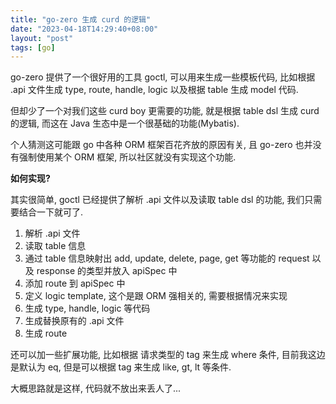 ```yaml
---
title: "go-zero 生成 curd 的逻辑"
date: "2023-04-18T14:29:40+08:00"
layout: "post"
tags: [go]
---
```


go-zero 提供了一个很好用的工具 goctl, 可以用来生成一些模板代码, 比如根据 .api 文件生成 type, route, handle, logic 以及根据 table 生成 model 代码.

但却少了一个对我们这些 curd boy 更需要的功能, 就是根据 table dsl 生成 curd 的逻辑, 而这在 Java 生态中是一个很基础的功能(Mybatis).

个人猜测这可能跟 go 中各种 ORM 框架百花齐放的原因有关, 且 go-zero 也并没有强制使用某个 ORM 框架, 所以社区就没有实现这个功能.

**如何实现?**

其实很简单, goctl 已经提供了解析 .api 文件以及读取 table dsl 的功能, 我们只需要结合一下就可了.

1. 解析 .api 文件
2. 读取 table 信息
3. 通过 table 信息映射出 add, update, delete, page, get 等功能的 request 以及 response 的类型并放入 apiSpec 中
4. 添加 route 到 apiSpec 中
5. 定义 logic template, 这个是跟 ORM 强相关的, 需要根据情况来实现
6. 生成 type, handle, logic 等代码
7. 生成替换原有的 .api 文件
8. 生成 route

还可以加一些扩展功能, 比如根据 请求类型的 tag 来生成 where 条件, 目前我这边是默认为 eq, 但是可以根据 tag 来生成 like, gt, lt 等条件.

大概思路就是这样, 代码就不放出来丢人了...
